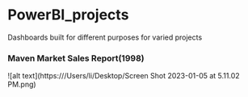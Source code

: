 # PowerBI_projects
Dashboards built for different purposes for varied projects

### Maven Market Sales Report(1998)
![alt text](https:///Users/li/Desktop/Screen Shot 2023-01-05 at 5.11.02 PM.png)

